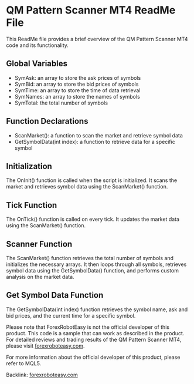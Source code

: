 # QM Pattern Scanner MT4 ReadMe File

This ReadMe file provides a brief overview of the QM Pattern Scanner MT4 code and its functionality. 

## Global Variables
- SymAsk: an array to store the ask prices of symbols
- SymBid: an array to store the bid prices of symbols
- SymTime: an array to store the time of data retrieval
- SymNames: an array to store the names of symbols
- SymTotal: the total number of symbols

## Function Declarations
- ScanMarket(): a function to scan the market and retrieve symbol data
- GetSymbolData(int index): a function to retrieve data for a specific symbol

## Initialization
The OnInit() function is called when the script is initialized. It scans the market and retrieves symbol data using the ScanMarket() function.

## Tick Function
The OnTick() function is called on every tick. It updates the market data using the ScanMarket() function.

## Scanner Function
The ScanMarket() function retrieves the total number of symbols and initializes the necessary arrays. It then loops through all symbols, retrieves symbol data using the GetSymbolData() function, and performs custom analysis on the market data.

## Get Symbol Data Function
The GetSymbolData(int index) function retrieves the symbol name, ask and bid prices, and the current time for a specific symbol.

Please note that ForexRobotEasy is not the official developer of this product. This code is a sample that can work as described in the product. For detailed reviews and trading results of the QM Pattern Scanner MT4, please visit [forexroboteasy.com](https://forexroboteasy.com/forex-robot-review/qm-pattern-scanner-mt4-review-one-click-multi-timeframe-forex-scan/).

For more information about the official developer of this product, please refer to MQL5.

Backlink: [forexroboteasy.com](https://forexroboteasy.com/forex-robot-review/qm-pattern-scanner-mt4-review-one-click-multi-timeframe-forex-scan/)
